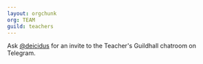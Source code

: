```yaml
---
layout: orgchunk
org: TEAM
guild: teachers
---
```

Ask [@deicidus](http://telegram.me/deicidus) for an invite to the Teacher's Guildhall chatroom on Telegram.
